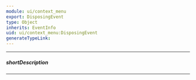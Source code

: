 ```yaml
---
module: ui/context_menu
export: DisposingEvent
type: Object
inherits: EventInfo
uid: ui/context_menu:DisposingEvent
generateTypeLink: 
---
```

---
##### shortDescription
<!-- Description goes here -->

---
<!-- Description goes here -->
